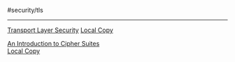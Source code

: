 #security/tls

---

[Transport Layer Security](https://www.techtarget.com/searchsecurity/definition/Transport-Layer-Security-TLS)
[Local Copy](zDOC_security_tls.mhtml)

[An Introduction to Cipher Suites](https://www.keyfactor.com/blog/cipher-suites-explained/)  
[Local Copy](app://obsidian.md/zDOC_security_intro_to_chipher_suites.mhtml)